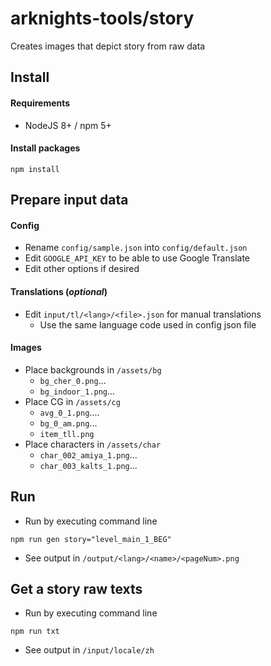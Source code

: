 # arknights-tools/story

Creates images that depict story from raw data

## Install
#### Requirements
* NodeJS 8+ / npm 5+

#### Install packages
```
npm install
```

## Prepare input data
#### Config
* Rename `config/sample.json` into `config/default.json`
* Edit `GOOGLE_API_KEY` to be able to use Google Translate
* Edit other options if desired

#### Translations (_optional_)
* Edit `input/tl/<lang>/<file>.json` for manual translations
  * Use the same language code used in config json file

#### Images
* Place backgrounds in `/assets/bg`
  * `bg_cher_0.png`...
  * `bg_indoor_1.png`...
* Place CG in `/assets/cg`
  * `avg_0_1.png`....
  * `bg_0_am.png`...
  * `item_tll.png`
* Place characters in `/assets/char`
  * `char_002_amiya_1.png`...
  * `char_003_kalts_1.png`...


## Run
* Run by executing command line
```
npm run gen story="level_main_1_BEG"
```
* See output in `/output/<lang>/<name>/<pageNum>.png`

## Get a story raw texts
* Run by executing command line
```
npm run txt
```
* See output in `/input/locale/zh`
